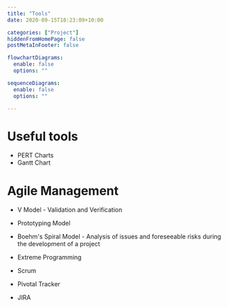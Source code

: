 ```yaml
---
title: "Tools"
date: 2020-09-15T18:23:09+10:00

categories: ["Project"]
hiddenFromHomePage: false
postMetaInFooter: false

flowchartDiagrams:
  enable: false
  options: ""

sequenceDiagrams: 
  enable: false
  options: ""

---
```



# Useful tools

* PERT Charts
* Gantt Chart

# Agile Management

* V Model - Validation and Verification
* Prototyping Model

* Boehm's Spiral Model - Analysis of issues and foreseeable risks during the development of a project

* Extreme Programming
* Scrum

* Pivotal Tracker
* JIRA
